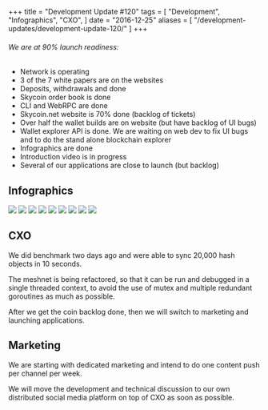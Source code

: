 +++
title = "Development Update #120"
tags = [
    "Development",
    "Infographics",
    "CXO",
]
date = "2016-12-25"
aliases = [
	"/development-updates/development-update-120/"
]
+++

###### We are at 90% launch readiness:
- Network is operating
- 3 of the 7 white papers are on the websites
- Deposits, withdrawals and done
- Skycoin order book is done
- CLI and WebRPC are done
- Skycoin.net website is 70% done (backlog of tickets)
- Over half the wallet builds are on website (but have backlog of UI bugs)
- Wallet explorer API is done. We are waiting on web dev to fix UI bugs and to do the stand alone blockchain explorer
- Infographics are done
- Introduction video is in progress
- Several of our applications are close to launch (but backlog)

## Infographics

![](/img/dev-update-120-1.png)
![](/img/dev-update-120-2.png)
![](/img/dev-update-120-3.png)
![](/img/dev-update-120-4.png)
![](/img/dev-update-120-5.png)
![](/img/dev-update-120-6.png)
![](/img/dev-update-120-7.png)
![](/img/dev-update-120-8.png)
![](/img/dev-update-120-9.png)

## CXO

We did benchmark two days ago and were able to sync 20,000 hash objects in 10 seconds.

The meshnet is being refactored, so that it can be run and debugged in a single threaded context, to avoid the use of mutex and multiple redundant goroutines as much as possible.

After we get the coin backlog done, then we will switch to marketing and launching applications.

## Marketing

We are starting with dedicated marketing and intend to do one content push per channel per week.

We will move the development and technical discussion to our own distributed social media platform on top of CXO as soon as possible.
